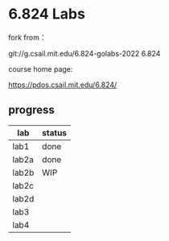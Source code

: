 # 6.824 Labs

fork from：

git://g.csail.mit.edu/6.824-golabs-2022 6.824

course home page:

https://pdos.csail.mit.edu/6.824/

## progress

| lab   | status |
|-------|--------|
| lab1  | done   |
| lab2a | done   |
| lab2b | WIP    |
| lab2c |        |
| lab2d |        |
| lab3  |        |
| lab4  |        |


